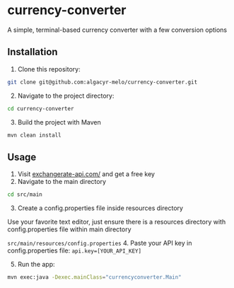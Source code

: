 # currency-converter

A simple, terminal-based currency converter with a few conversion options

## Installation

1. Clone this repository:
```bash
git clone git@github.com:algacyr-melo/currency-converter.git
```

2. Navigate to the project directory:
```bash
cd currency-converter
```

3. Build the project with Maven
```bash
mvn clean install
```

## Usage

1. Visit [exchangerate-api.com/](https://www.exchangerate-api.com/) and get a free key
3. Navigate to the main directory
```bash
cd src/main
```
3. Create a config.properties file inside resources directory

Use your favorite text editor, just ensure there is a resources directory with config.properties file within main directory

```src/main/resources/config.properties```
4. Paste your API key in config.properties file:
```api.key=[YOUR_API_KEY]```

5. Run the app:
```bash
mvn exec:java -Dexec.mainClass="currencyconverter.Main"
```

